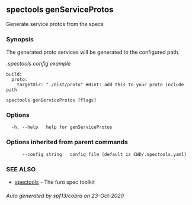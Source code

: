 ## spectools genServiceProtos

Generate service protos from the specs

### Synopsis

The generated proto services will be generated to the configured path.

*.spectools config example*

	build:
	  proto:
		targetDir: "./dist/proto" #Hint: add this to your proto include path	
		


```
spectools genServiceProtos [flags]
```

### Options

```
  -h, --help   help for genServiceProtos
```

### Options inherited from parent commands

```
      --config string   config file (default is CWD/.spectools.yaml)
```

### SEE ALSO

* [spectools](spectools.md)	 - The furo spec toolkit

###### Auto generated by spf13/cobra on 23-Oct-2020
